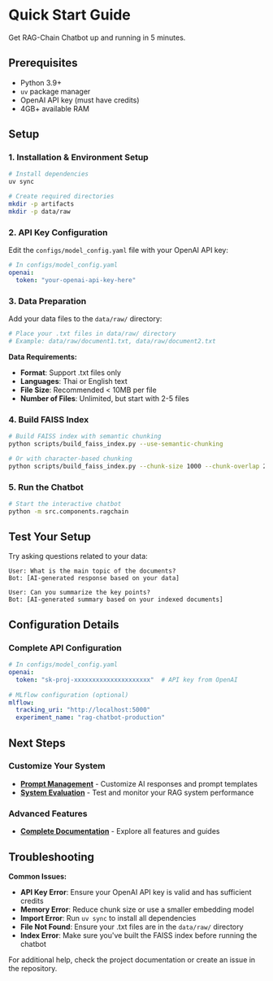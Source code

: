 # Quick Start Guide

Get RAG-Chain Chatbot up and running in 5 minutes.

## Prerequisites

- Python 3.9+
- `uv` package manager
- OpenAI API key (must have credits)
- 4GB+ available RAM

## Setup

### 1. Installation & Environment Setup

```bash
# Install dependencies
uv sync

# Create required directories
mkdir -p artifacts
mkdir -p data/raw
```

### 2. API Key Configuration

Edit the `configs/model_config.yaml` file with your OpenAI API key:

```yaml
# In configs/model_config.yaml
openai:
  token: "your-openai-api-key-here"
```

### 3. Data Preparation

Add your data files to the `data/raw/` directory:

```bash
# Place your .txt files in data/raw/ directory
# Example: data/raw/document1.txt, data/raw/document2.txt
```

**Data Requirements:**
- **Format**: Support .txt files only
- **Languages**: Thai or English text
- **File Size**: Recommended < 10MB per file
- **Number of Files**: Unlimited, but start with 2-5 files

### 4. Build FAISS Index

```bash
# Build FAISS index with semantic chunking
python scripts/build_faiss_index.py --use-semantic-chunking

# Or with character-based chunking
python scripts/build_faiss_index.py --chunk-size 1000 --chunk-overlap 200
```

### 5. Run the Chatbot

```bash
# Start the interactive chatbot
python -m src.components.ragchain
```

## Test Your Setup

Try asking questions related to your data:

```
User: What is the main topic of the documents?
Bot: [AI-generated response based on your data]

User: Can you summarize the key points?
Bot: [AI-generated summary based on your indexed documents]
```

## Configuration Details

### Complete API Configuration

```yaml
# In configs/model_config.yaml
openai:
  token: "sk-proj-xxxxxxxxxxxxxxxxxxxxx"  # API key from OpenAI
  
# MLflow configuration (optional)
mlflow:
  tracking_uri: "http://localhost:5000"
  experiment_name: "rag-chatbot-production"
```

## Next Steps

### Customize Your System
- **[Prompt Management](prompts.md)** - Customize AI responses and prompt templates
- **[System Evaluation](evaluation.md)** - Test and monitor your RAG system performance

### Advanced Features
- **[Complete Documentation](README.md)** - Explore all features and guides

## Troubleshooting

**Common Issues:**

- **API Key Error**: Ensure your OpenAI API key is valid and has sufficient credits
- **Memory Error**: Reduce chunk size or use a smaller embedding model
- **Import Error**: Run `uv sync` to install all dependencies
- **File Not Found**: Ensure your .txt files are in the `data/raw/` directory
- **Index Error**: Make sure you've built the FAISS index before running the chatbot

For additional help, check the project documentation or create an issue in the repository. 